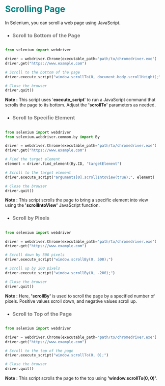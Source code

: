 # <span style="color:teal;">**Scrolling Page**
In Selenium, you can scroll a web page using JavaScript.

- ### <span style="color:grey;">**Scroll to Bottom of the Page**

```python

from selenium import webdriver

driver = webdriver.Chrome(executable_path='path/to/chromedriver.exe')
driver.get("https://www.example.com")

# Scroll to the bottom of the page
driver.execute_script("window.scrollTo(0, document.body.scrollHeight);")

# Close the browser
driver.quit()

```
**Note :**  This script uses '**execute_script**' to run a JavaScript command that scrolls the page to its bottom. Adjust the **'scrollTo'** parameters as needed.


- ### <span style="color:grey;">**Scroll to Specific Element**

```python

from selenium import webdriver
from selenium.webdriver.common.by import By

driver = webdriver.Chrome(executable_path='path/to/chromedriver.exe')
driver.get("https://www.example.com")

# Find the target element
element = driver.find_element(By.ID, "targetElement")

# Scroll to the target element
driver.execute_script("arguments[0].scrollIntoView(true);", element)

# Close the browser
driver.quit()

```
**Note :** This script scrolls the page to bring a specific element into view using the **'scrollIntoView'** JavaScript function.

- ### <span style="color:grey;">**Scroll by Pixels**

```python

from selenium import webdriver

driver = webdriver.Chrome(executable_path='path/to/chromedriver.exe')
driver.get("https://www.example.com")

# Scroll down by 500 pixels
driver.execute_script("window.scrollBy(0, 500);")

# Scroll up by 200 pixels
driver.execute_script("window.scrollBy(0, -200);")

# Close the browser
driver.quit()

```

**Note :** Here, **'scrollBy'** is used to scroll the page by a specified number of pixels. Positive values scroll down, and negative values scroll up.

- ### <span style="color:grey;">**Scroll to Top of the Page**

```python

from selenium import webdriver

driver = webdriver.Chrome(executable_path='path/to/chromedriver.exe')
driver.get("https://www.example.com")

# Scroll to the top of the page
driver.execute_script("window.scrollTo(0, 0);")

# Close the browser
driver.quit()

```

**Note :** This script scrolls the page to the top using **'window.scrollTo(0, 0)'**.

